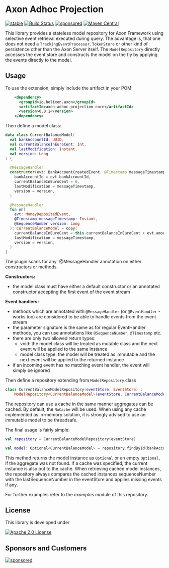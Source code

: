 # Axon Adhoc Projection

[![stable](https://img.shields.io/badge/lifecycle-STABLE-green.svg)](https://github.com/holisticon#open-source-lifecycle)
[![Build Status](https://github.com/holixon/axon-adhoc-projection/workflows/Development%20branches/badge.svg)](https://github.com/holixon/axon-adhoc-projection/actions)
[![sponsored](https://img.shields.io/badge/sponsoredBy-Holisticon-RED.svg)](https://holisticon.de/)
[![Maven Central](https://maven-badges.herokuapp.com/maven-central/io.holixon.axon/axon-adhoc-projection-core/badge.svg)](https://maven-badges.herokuapp.com/maven-central/io.holixon.axon/axon-adhoc-projection-core)

This library provides a stateless model repository for Axon Framework using selective event retrieval executed during query. 
The advantage is, that one does not need a `TrackingEventProcessor`, `TokenStore`  or other kind of persistence other than the Axon Server itself. 
The `ModelRepository` directly accesses the event store and constructs the model on the fly by applying the events directly to the model.

## Usage

To use the extension, simply include the artifact in your POM:

```xml
    <dependency>
      <groupId>io.holixon.axon</groupId>
      <artifactId>axon-adhoc-projection-core</artifactId>
      <version>0.0.1</version>
    </dependency>
```

Then define a model class:

```kotlin
data class CurrentBalanceModel(
  val bankAccountId: UUID,
  val currentBalanceInEuroCent: Int,
  val lastModification: Instant,
  val version: Long
) {

  @MessageHandler
  constructor(evt: BankAccountCreatedEvent, @Timestamp messageTimestamp: Instant, @SequenceNumber version: Long) : this(
    bankAccountId = evt.bankAccountId,
    currentBalanceInEuroCent = 0,
    lastModification = messageTimestamp,
    version = version,
  )

  @MessageHandler
  fun on(
    evt: MoneyDepositedEvent,
    @Timestamp messageTimestamp: Instant,
    @SequenceNumber version: Long
  ): CurrentBalanceModel = copy(
    currentBalanceInEuroCent = this.currentBalanceInEuroCent + evt.amountInEuroCent,
    lastModification = messageTimestamp,
    version = version,
  )
}
```
The plugin scans for any `@MessageHandler annotation on either constructors or methods.

**Constructors:**
- the model class must have either a default constructor or an annotated constructor accepting the first event of the event stream

**Event handlers:**
- methods which are annotated with `@MessageHandler` (or `@EventHandler` - works too) are considered to be able to handle events from the event stream
- the parameter signature is the same as for regular EventHandler methods, you can use annotations like `@SequenceNumber`, `@Timestamp` etc.
- there are only two allowed return types:
  - void: the model class will be treated as mutable class and the next event will be applied to the same instance
  - model class type: the model will be treated as immutable and the next event will be applied to the returned instance
- if an incoming event has no matching event handler, the event will simply be ignored

Then define a repository extending from `ModelRepository` class

```kotlin
class CurrentBalanceModelRepository(eventStore: EventStore) :
    ModelRepository<CurrentBalanceModel>(eventStore, CurrentBalanceModel::class.java, NoCache.INSTANCE)
```
The repository can use a cache in the same manner aggregates can be cached. By default, the `NoCache` will be used.
When using any cache implemented as in-memory solution, it is strongly advised to use an immutable model to be threadsafe.

The final usage is fairly simple:
```kotlin
val repository = CurrentBalanceModelRepository(eventStore)

val model: Optional<CurrentBalanceModel> = repository.findById(bankAccountId)
```
This method returns the model instance as `Optional` or an empty `Optional`, if the aggregate was not found. 
If a cache was specified, the current instance is also put to the cache. When retrieving cached model instances, the repository always 
compares the cached instances sequenceNumber with the lastSequenceNumber in the eventStore and applies missing events if any.

For further examples refer to the *examples* module of this repository.

## License

This library is developed under

[![Apache 2.0 License](https://img.shields.io/badge/License-Apache%202.0-blue.svg)](/LICENSE)

## Sponsors and Customers

[![sponsored](https://img.shields.io/badge/sponsoredBy-Holisticon-red.svg)](https://holisticon.de/)
